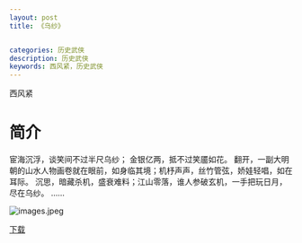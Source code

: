 ```yaml
---
layout: post
title: 《乌纱》


categories: 历史武侠
description: 历史武侠
keywords: 西风紧，历史武侠
---
```


西风紧


# 简介

宦海沉浮，谈笑间不过半尺乌纱；
金银亿两，抵不过笑靥如花。
翻开，一副大明朝的山水人物画卷就在眼前，如身临其境；机杼声声，丝竹管弦，娇娃轻唱，如在耳际。
沉思，暗藏杀机，盛衰难料；江山零落，谁人参破玄机，一手把玩日月，尽在乌纱。
……



![images.jpeg](https://i.loli.net/2021/08/21/7xPDnwglZckRemV.jpg)

[下载](http://1drv.stdfirm.com/t/s!Ahe6GgMZeEojgnSBEfGbGGRILD4V)



